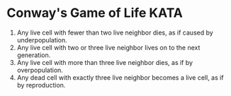 # Conway's Game of Life KATA #

1. Any live cell with fewer than two live neighbor dies, as if caused by underpopulation.
2. Any live cell with two or three live neighbor lives on to the next generation.
3. Any live cell with more than three live neighbor dies, as if by overpopulation.
4. Any dead cell with exactly three live neighbor becomes a live cell, as if by reproduction.

